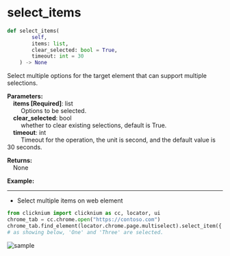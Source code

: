 # select_items
```python
def select_items(
        self,
        items: list,
        clear_selected: bool = True,
        timeout: int = 30
    ) -> None
```  

Select multiple options for the target element that can support multiple selections.

**Parameters:**  
    &emsp;**items [Required]**: list  
        &emsp;&emsp; Options to be selected.  
    &emsp;**clear_selected**: bool  
        &emsp;&emsp; whether to clear existing selections, default is True.    
    &emsp;**timeout**: int  
        &emsp;&emsp; Timeout for the operation, the unit is second, and the default value is 30 seconds.   

**Returns:**  
    &emsp;None

**Example:**
***
- Select multiple items on web element
  
```python
from clicknium import clicknium as cc, locator, ui
chrome_tab = cc.chrome.open("https://contoso.com")  
chrome_tab.find_element(locator.chrome.page.multiselect).select_item({'One', 'Three'})  
# as showing below, 'One' and 'Three' are selected.
```

![sample](../../../img/select_items_sample2.png)  